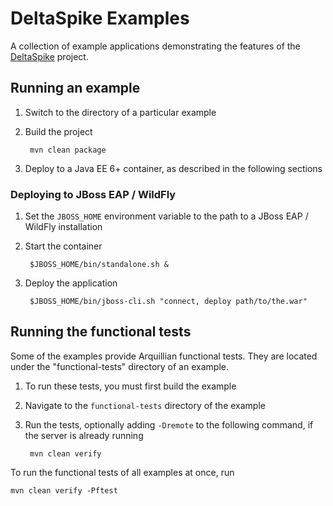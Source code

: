 DeltaSpike Examples
===================

A collection of example applications demonstrating the features of the [DeltaSpike](http://deltaspike.apache.org) project.

## Running an example

1. Switch to the directory of a particular example
2. Build the project
    
        mvn clean package


3. Deploy to a Java EE 6+ container, as described in the following sections

### Deploying to JBoss EAP / WildFly

1. Set the `JBOSS_HOME` environment variable to the path to a JBoss EAP / WildFly installation
2. Start the container

        $JBOSS_HOME/bin/standalone.sh &


3. Deploy the application
        
        $JBOSS_HOME/bin/jboss-cli.sh "connect, deploy path/to/the.war"


## Running the functional tests

Some of the examples provide Arquillian functional tests. They are located under the "functional-tests" directory of an example.

1. To run these tests, you must first build the example
2. Navigate to the `functional-tests` directory of the example
3. Run the tests, optionally adding `-Dremote` to the following command, if the server is already running

        mvn clean verify


To run the functional tests of all examples at once, run

    mvn clean verify -Pftest
